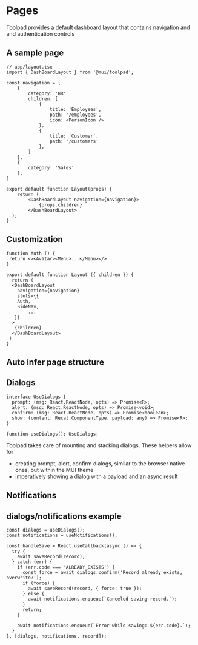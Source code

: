 # Pages

<p class="description">Toolpad provides a default dashboard layout that contains navigation and and authentication controls</p>

## A sample page

```tsx
// app/layout.tsx
import { DashBoardLayout } from '@mui/toolpad';

const navigation = [
    {
        category: 'HR'
        children: [
            {
                title: 'Employees',
                path: '/employees',
                icon: <PersonIcon />
            },
            {
                title: 'Customer',
                path: '/customers'
            },
        ]
    },
    {
        category: 'Sales'
    },
]

export default function Layout(props) {
    return (
        <DashBoardLayout navigation={navigation}>
            {props.children}
        </DashBoardLayout>
  );
}
```

## Customization

```tsx
function Auth () {
 return <><Avatar><Menu>...</Menu></>
}

export default function Layout ({ children }) {
  return (
  <DashBoardLayout
    navigation={navigation}
    slots={{
    Auth,
    SideNav,
        ...
   }}
  >
   {children}
  </DashBoardLayout>
 )
}
```

## Auto infer page structure

## Dialogs

```tsx
interface UseDialogs {
  prompt: (msg: React.ReactNode, opts) => Promise<R>;
  alert: (msg: React.ReactNode, opts) => Promise<void>;
  confirm: (msg: React.ReactNode, opts) => Promise<boolean>;
  show: (content: Recat.ComponentType, payload: any) => Promise<R>;
}

function useDialogs(): UseDialogs;
```

Toolpad takes care of mounting and stacking dialogs. These helpers allow for

- creating prompt, alert, confirm dialogs, similar to the browser native ones, but within the MUI theme
- imperatively showing a dialog with a payload and an async result

## Notifications

## dialogs/notifications example

```tsx
const dialogs = useDialogs();
const notifications = useNotifications();

const handleSave = React.useCallback(async () => {
  try {
    await saveRecord(record);
  } catch (err) {
    if (err.code === 'ALREADY_EXISTS') {
      const force = await dialogs.confirm('Record already exists, overwrite?');
      if (force) {
        await saveRecord(record, { force: true });
      } else {
        await notifications.enqueue(`Canceled saving record.`);
      }
      return;
    }

    await notifications.enqueue(`Error while saving: ${err.code}.`);
  }
}, [dialogs, notifications, record]);
```
